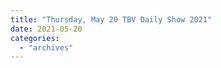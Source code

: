 ```yaml
---
title: "Thursday, May 20 TBV Daily Show 2021"
date: 2021-05-20
categories: 
  - "archives"
---
```



